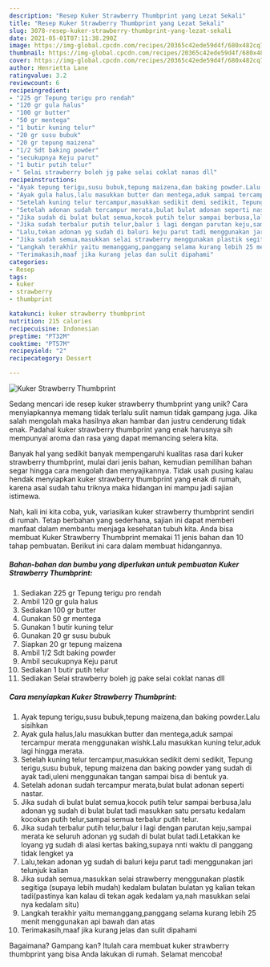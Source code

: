 ```yaml
---
description: "Resep Kuker Strawberry Thumbprint yang Lezat Sekali"
title: "Resep Kuker Strawberry Thumbprint yang Lezat Sekali"
slug: 3078-resep-kuker-strawberry-thumbprint-yang-lezat-sekali
date: 2021-05-01T07:11:38.290Z
image: https://img-global.cpcdn.com/recipes/20365c42ede59d4f/680x482cq70/kuker-strawberry-thumbprint-foto-resep-utama.jpg
thumbnail: https://img-global.cpcdn.com/recipes/20365c42ede59d4f/680x482cq70/kuker-strawberry-thumbprint-foto-resep-utama.jpg
cover: https://img-global.cpcdn.com/recipes/20365c42ede59d4f/680x482cq70/kuker-strawberry-thumbprint-foto-resep-utama.jpg
author: Henrietta Lane
ratingvalue: 3.2
reviewcount: 6
recipeingredient:
- "225 gr Tepung terigu pro rendah"
- "120 gr gula halus"
- "100 gr butter"
- "50 gr mentega"
- "1 butir kuning telur"
- "20 gr susu bubuk"
- "20 gr tepung maizena"
- "1/2 Sdt baking powder"
- "secukupnya Keju parut"
- "1 butir putih telur"
- " Selai strawberry boleh jg pake selai coklat nanas dll"
recipeinstructions:
- "Ayak tepung terigu,susu bubuk,tepung maizena,dan baking powder.Lalu sisihkan"
- "Ayak gula halus,lalu masukkan butter dan mentega,aduk sampai tercampur merata menggunakan wishk.Lalu masukkan kuning telur,aduk lagi hingga merata."
- "Setelah kuning telur tercampur,masukkan sedikit demi sedikit, Tepung terigu,susu bubuk, tepung maizena dan baking powder yang sudah di ayak tadi,uleni menggunakan tangan sampai bisa di bentuk ya."
- "Setelah adonan sudah tercampur merata,bulat bulat adonan seperti nastar."
- "Jika sudah di bulat bulat semua,kocok putih telur sampai berbusa,lalu adonan yg sudah di bulat bulat tadi masukkan satu persatu kedalam kocokan putih telur,sampai semua terbalur putih telur."
- "Jika sudah terbalur putih telur,balur i lagi dengan parutan keju,sampai merata ke seluruh adonan yg sudah di bulat bulat tadi.Letakkan ke loyang yg sudah di alasi kertas baking,supaya nnti waktu di panggang tidak lengket ya"
- "Lalu,tekan adonan yg sudah di baluri keju parut tadi menggunakan jari telunjuk kalian"
- "Jika sudah semua,masukkan selai strawberry menggunakan plastik segitiga (supaya lebih mudah) kedalam bulatan bulatan yg kalian tekan tadi(pastinya kan kalau di tekan agak kedalam ya,nah masukkan selai nya kedalam situ)"
- "Langkah terakhir yaitu memanggang,panggang selama kurang lebih 25 menit menggunakan api bawah dan atas"
- "Terimakasih,maaf jika kurang jelas dan sulit dipahami"
categories:
- Resep
tags:
- kuker
- strawberry
- thumbprint

katakunci: kuker strawberry thumbprint 
nutrition: 215 calories
recipecuisine: Indonesian
preptime: "PT32M"
cooktime: "PT57M"
recipeyield: "2"
recipecategory: Dessert

---
```



![Kuker Strawberry Thumbprint](https://img-global.cpcdn.com/recipes/20365c42ede59d4f/680x482cq70/kuker-strawberry-thumbprint-foto-resep-utama.jpg)

Sedang mencari ide resep kuker strawberry thumbprint yang unik? Cara menyiapkannya memang tidak terlalu sulit namun tidak gampang juga. Jika salah mengolah maka hasilnya akan hambar dan justru cenderung tidak enak. Padahal kuker strawberry thumbprint yang enak harusnya sih mempunyai aroma dan rasa yang dapat memancing selera kita.



Banyak hal yang sedikit banyak mempengaruhi kualitas rasa dari kuker strawberry thumbprint, mulai dari jenis bahan, kemudian pemilihan bahan segar hingga cara mengolah dan menyajikannya. Tidak usah pusing kalau hendak menyiapkan kuker strawberry thumbprint yang enak di rumah, karena asal sudah tahu triknya maka hidangan ini mampu jadi sajian istimewa.


Nah, kali ini kita coba, yuk, variasikan kuker strawberry thumbprint sendiri di rumah. Tetap berbahan yang sederhana, sajian ini dapat memberi manfaat dalam membantu menjaga kesehatan tubuh kita. Anda bisa membuat Kuker Strawberry Thumbprint memakai 11 jenis bahan dan 10 tahap pembuatan. Berikut ini cara dalam membuat hidangannya.

<!--inarticleads1-->

##### Bahan-bahan dan bumbu yang diperlukan untuk pembuatan Kuker Strawberry Thumbprint:

1. Sediakan 225 gr Tepung terigu pro rendah
1. Ambil 120 gr gula halus
1. Sediakan 100 gr butter
1. Gunakan 50 gr mentega
1. Gunakan 1 butir kuning telur
1. Gunakan 20 gr susu bubuk
1. Siapkan 20 gr tepung maizena
1. Ambil 1/2 Sdt baking powder
1. Ambil secukupnya Keju parut
1. Sediakan 1 butir putih telur
1. Sediakan  Selai strawberry boleh jg pake selai coklat nanas dll




<!--inarticleads2-->

##### Cara menyiapkan Kuker Strawberry Thumbprint:

1. Ayak tepung terigu,susu bubuk,tepung maizena,dan baking powder.Lalu sisihkan
1. Ayak gula halus,lalu masukkan butter dan mentega,aduk sampai tercampur merata menggunakan wishk.Lalu masukkan kuning telur,aduk lagi hingga merata.
1. Setelah kuning telur tercampur,masukkan sedikit demi sedikit, Tepung terigu,susu bubuk, tepung maizena dan baking powder yang sudah di ayak tadi,uleni menggunakan tangan sampai bisa di bentuk ya.
1. Setelah adonan sudah tercampur merata,bulat bulat adonan seperti nastar.
1. Jika sudah di bulat bulat semua,kocok putih telur sampai berbusa,lalu adonan yg sudah di bulat bulat tadi masukkan satu persatu kedalam kocokan putih telur,sampai semua terbalur putih telur.
1. Jika sudah terbalur putih telur,balur i lagi dengan parutan keju,sampai merata ke seluruh adonan yg sudah di bulat bulat tadi.Letakkan ke loyang yg sudah di alasi kertas baking,supaya nnti waktu di panggang tidak lengket ya
1. Lalu,tekan adonan yg sudah di baluri keju parut tadi menggunakan jari telunjuk kalian
1. Jika sudah semua,masukkan selai strawberry menggunakan plastik segitiga (supaya lebih mudah) kedalam bulatan bulatan yg kalian tekan tadi(pastinya kan kalau di tekan agak kedalam ya,nah masukkan selai nya kedalam situ)
1. Langkah terakhir yaitu memanggang,panggang selama kurang lebih 25 menit menggunakan api bawah dan atas
1. Terimakasih,maaf jika kurang jelas dan sulit dipahami




Bagaimana? Gampang kan? Itulah cara membuat kuker strawberry thumbprint yang bisa Anda lakukan di rumah. Selamat mencoba!
